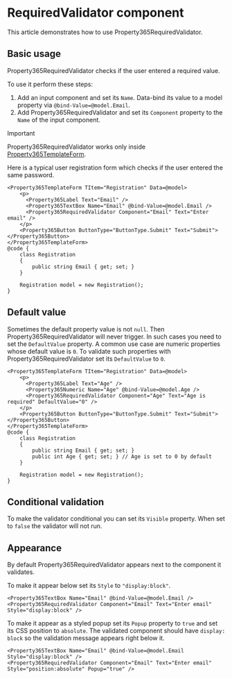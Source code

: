 # RequiredValidator component
This article demonstrates how to use Property365RequiredValidator.

## Basic usage
Property365RequiredValidator checks if the user entered a required value.

To use it perform these steps:
1. Add an input component and set its `Name`. Data-bind its value to a model property via `@bind-Value=@model.Email`.
1. Add Property365RequiredValidator and set its `Component` property to the `Name` of the input component. 

> [!IMPORTANT]
> Property365RequiredValidator works only inside [Property365TemplateForm](templateform.md). 

Here is a typical user registration form which checks if the user entered the same password.
```
<Property365TemplateForm TItem="Registration" Data=@model>
    <p>
      <Property365Label Text="Email" />
      <Property365TextBox Name="Email" @bind-Value=@model.Email />
      <Property365RequiredValidator Component="Email" Text="Enter email" />
    </p>
    <Property365Button ButtonType="ButtonType.Submit" Text="Submit"></Property365Button>
</Property365TemplateForm>
@code {
    class Registration
    {
        public string Email { get; set; }
    }

    Registration model = new Registration();
}
```
## Default value
Sometimes the default property value is not `null`. Then Property365RequiredValidator will never trigger. In such cases you need to
set the `DefaultValue` property. A common use case are numeric properties whose default value is `0`. To validate such properties
with Property365RequiredValidator set its `DefaultValue` to `0`.
```
<Property365TemplateForm TItem="Registration" Data=@model>
    <p>
      <Property365Label Text="Age" />
      <Property365Numeric Name="Age" @bind-Value=@model.Age />
      <Property365RequiredValidator Component="Age" Text="Age is required" DefaultValue="0" />
    </p>
    <Property365Button ButtonType="ButtonType.Submit" Text="Submit"></Property365Button>
</Property365TemplateForm>
@code {
    class Registration
    {
        public string Email { get; set; }
        public int Age { get; set; } // Age is set to 0 by default
    }

    Registration model = new Registration();
}
```
## Conditional validation
To make the validator conditional you can set its `Visible` property. When set to `false` the validator will not run.
## Appearance
By default Property365RequiredValidator appears next to the component it validates.

To make it appear below set its `Style` to `"display:block"`. 
```
<Property365TextBox Name="Email" @bind-Value=@model.Email />
<Property365RequiredValidator Component="Email" Text="Enter email" Style="display:block" />
```
To make it appear as a styled popup set its `Popup` property to `true` and set its CSS position to `absolute`. The validated component should have `display: block` so the validation message appears right below it.
```
<Property365TextBox Name="Email" @bind-Value=@model.Email Style="display:block" />
<Property365RequiredValidator Component="Email" Text="Enter email" Style="position:absolute" Popup="true" />
```